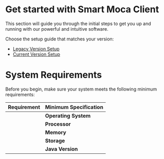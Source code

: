 # Get started with Smart Moca Client

This section will guide you through the initial steps to get you up and running with our powerful and intuitive software. 

Choose the setup guide that matches your version:

- [Legacy Version Setup](./getting-started/getting-started-legacy.md)
- [Current Version Setup](./getting-started/getting-started-current.md)

# System Requirements

Before you begin, make sure your system meets the following minimum requirements:

| Requirement     | Minimum Specification                        |
|-----------------|----------------------------------------------|
    | **Operating System**| Windows 7 or later                           |
    | **Processor**       | Intel Core i3 or equivalent                  |
    | **Memory**          | 4 GB RAM                                     |
    | **Storage**         | 500 MB available space                       |
    | **Java Version**    | Java SE 8                                    |
